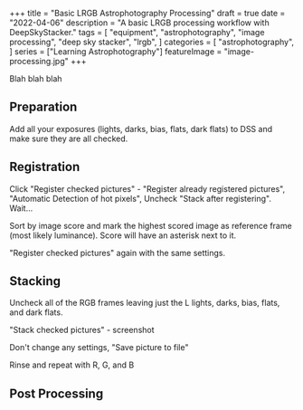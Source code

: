 +++
title = "Basic LRGB Astrophotography Processing"
draft = true
date = "2022-04-06"
description = "A basic LRGB processing workflow with DeepSkyStacker."
tags = [
    "equipment",
    "astrophotography",
    "image processing",
    "deep sky stacker",
    "lrgb",
]
categories = [
    "astrophotography",
]
series = ["Learning Astrophotography"]
featureImage = "image-processing.jpg"
+++

Blah blah blah

<!--more-->

## Preparation

Add all your exposures (lights, darks, bias, flats, dark flats) to DSS and make sure they are all checked.

## Registration

Click "Register checked pictures" - "Register already registered pictures", "Automatic Detection of hot pixels", Uncheck "Stack after registering". Wait...

Sort by image score and mark the highest scored image as reference frame (most likely luminance). Score will have an asterisk next to it.

"Register checked pictures" again with the same settings.

## Stacking

Uncheck all of the RGB frames leaving just the L lights, darks, bias, flats, and dark flats.

"Stack checked pictures" - screenshot

Don't change any settings, "Save picture to file"

Rinse and repeat with R, G, and B

## Post Processing


